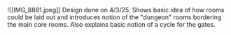 ![[IMG_8881.jpeg]]
Design done on 4/3/25. Shows basic idea of how rooms could be laid out and introduces notion of the "dungeon" rooms bordering the main core rooms. Also explains basic notion of a cycle for the gates. 